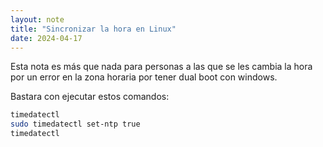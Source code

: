 ```yaml
---
layout: note
title: "Sincronizar la hora en Linux"
date: 2024-04-17
---
```


Esta nota es más que nada para personas a las que se les cambia la hora por un error en la zona horaria por tener dual boot con windows.

Bastara con ejecutar estos comandos:

```bash
timedatectl
sudo timedatectl set-ntp true
timedatectl
```